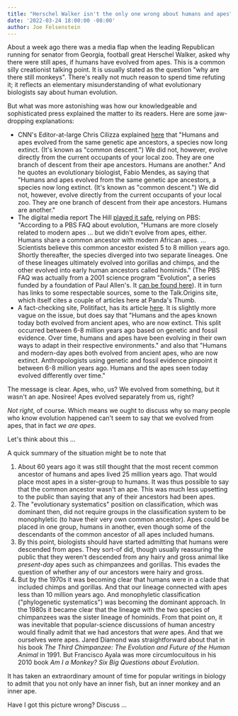 ```yaml
---
title: "Herschel Walker isn't the only one wrong about humans and apes"
date: '2022-03-24 18:00:00 -08:00'
author: Joe Felsenstein
---
```


About a week ago there was a media flap when the leading Republican running for senator from Georgia, football great
Herschel Walker, asked why there were still apes, if humans have evolved from apes.  This is a common silly creationist
talking point.  It is usually stated as the question "why are there still monkeys".  There\'s really not much
reason to spend time refuting it; it reflects an elementary misunderstanding of what evolutionary biologists say
about human evolution.

But what was more astonishing was how our knowledgeable and sophisticated press explained the matter to its readers.  Here are some
jaw-dropping explanations:

- CNN's Editor-at-large Chris Cilizza explained
  [here](https://amp.cnn.com/cnn/2022/03/16/politics/herschel-walker-geogia-senate-candidate-evolution-apes/index.html)
that "Humans and apes evolved from the same genetic ape ancestors, a species now long extinct. (It's known as "common
descent.") We did not, however, evolve directly from the current occupants of your local zoo. They are one branch of
descent from their ape ancestors. Humans are another."  And he quotes an evolutionary biologist, Fabio Mendes, as
saying that "Humans and apes evolved from the same genetic ape ancestors, a species now long extinct. (It's known as
"common descent.") We did not, however, evolve directly from the current occupants of your local zoo. They are one
branch of descent from their ape ancestors. Humans are another."
- The digital media report The Hill [played it
  safe](https://thehill.com/media/598393-herschel-walker-asks-why-are-there-still-apes-in-discussion-about-evolution), relying on PBS: "According to a PBS FAQ about evolution, "Humans
  are more closely related to modern apes ... but we didn't evolve from apes, either. Humans share a common ancestor
with modern African apes. ... Scientists believe this common ancestor existed 5 to 8 million years ago. Shortly
thereafter, the species diverged into two separate lineages. One of these lineages ultimately evolved into gorillas and
chimps, and the other evolved into early human ancestors called hominids." (The PBS FAQ was actually from a 2001 science
program "Evolution", a series funded by a foundation of Paul Allen's.  It [can be found
here](https://www.pbs.org/wgbh/evolution/library/faq/cat02.html)).  It in turn has links to some respectable sources,
some to the Talk.Origins site, which itself cites a couple of articles here at Panda's Thumb.
- A fact-checking site, Politifact, has its article
  [here](https://www.politifact.com/factchecks/2022/mar/17/herschel-walker/yes-evolution-proves-humans-and-apes-can-coexist/).
It is slightly more vague on the issue, but does say that "Humans and the apes known today both evolved from ancient apes, who are now extinct. This split occurred between 6-8 million years ago based on genetic and fossil evidence.  Over time, humans and apes have been evolving in their own ways to adapt in their respective environments."
and also that "Humans and modern-day apes both evolved from ancient apes, who are now extinct. Anthropologists using
genetic and fossil evidence pinpoint it between 6-8 million years ago. Humans and the apes seen today evolved
differently over time."

The message is clear.  Apes, who, us?  We evolved from something, but it wasn't an ape.  Nosiree!  Apes evolved
separately from us, right?

_Not right_, of course.  Which means we ought to discuss why so many people who know evolution happened can't seem to
say that we evolved from apes, that in fact _we are apes_.

Let's think about this ...

<!--more-->

A quick summary of the situation might be to note that
1. About 60 years ago it was still thought that the most recent common ancestor of humans and apes lived 25 million years
ago.  That would place most apes in a sister-group to humans.  It was thus possible to say that the common ancestor wasn't
an ape.  This was much less upsetting to the public than saying that any of their ancestors had been apes.
2. The "evolutionary systematics" position on classification, which was dominant then, did not require groups in the
classification system to be monophyletic (to have their very own common ancestor).  Apes could be placed in one group,
humans in another, even though some of the descendants of the common ancestor of all apes included humans.
3. By this point, biologists should have started admitting that humans were descended from apes.  They sort-of did,
though usually reassuring the public that they weren't descended from any hairy and gross animal like _present-day_ apes such
as chimpanzees and gorillas.  This evades the question of whether any of our ancestors were hairy and gross.
4. But by the 1970s it was becoming clear that humans were in a clade that included chimps and gorillas.  And that our lineage
connected with apes less than 10 million years ago.  And monophyletic
classification ("phylogenetic systematics") was becoming the dominant approach.  In the 1980s it became clear that the lineage with the two species of
chimpanzees was the sister lineage of hominids.  From that point on, it was inevitable that popular-science discussions
of human ancestry would finally admit that we had ancestors that _were_ apes.  And that we ourselves were apes.
Jared Diamond was straightforward about that in his book _The Third Chimpanzee: The Evolution and Future of the Human Animal_ in 1991.
But Francisco Ayala was more circumlocuitous in his 2010 book _Am I a Monkey? Six Big Questions about Evolution_.

It has taken an extraordinary amount of time for popular writings in biology to admit that you not only have an inner fish,
but an inner monkey and an inner ape.

Have I got this picture wrong?  Discuss ...
